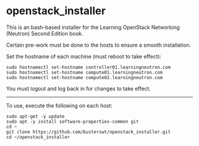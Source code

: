 # openstack_installer

This is an bash-based installer for the Learning OpenStack Networking (Neutron) Second Edition book.

Certain pre-work must be done to the hosts to ensure a smooth installation.

Set the hostname of each machine (must reboot to take effect):

```
sudo hostnamectl set-hostname controller01.learningneutron.com
sudo hostnamectl set-hostname compute01.learningneutron.com
sudo hostnamectl set-hostname compute02.learningneutron.com
```

You must logout and log back in for changes to take effect.

---
To use, execute the following on each host:

```
sudo apt-get -y update
sudo apt -y install software-properties-common git
cd ~
git clone https://github.com/busterswt/openstack_installer.git
cd ~/openstack_installer
```
